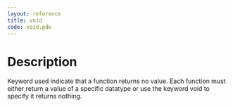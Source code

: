 ```yaml
---
layout: reference
title: void
code: void.pde
---
```


# Description

Keyword used indicate that a function returns no value. Each function must either return a value of a specific datatype or use the keyword void to specify it returns nothing.

